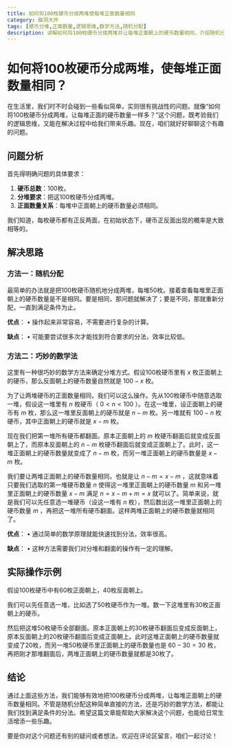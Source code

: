 ```yaml
---
title: 如何将100枚硬币分成两堆使每堆正面数量相同
category: 脑洞大开
tags: [硬币分堆,正面数量,逻辑思维,数学方法,随机分配]
description: 讲解如何将100枚硬币分成两堆并让每堆正面朝上的硬币数量相同，介绍随机分配和巧妙数学法两种思路，还有实际操作示例，助你轻松解决这一有趣问题。
---
```


# 如何将100枚硬币分成两堆，使每堆正面数量相同？

在生活里，我们时不时会碰到一些看似简单，实则很有挑战性的问题。就像“如何将100枚硬币分成两堆，让每堆正面的硬币数量一样多？”这个问题，既考验我们的逻辑思维，又能在解决过程中给我们带来乐趣。现在，咱们就好好聊聊这个有趣的问题。

## 问题分析

首先得明确问题的具体要求：

1. **硬币总数**：100枚。
2. **分堆要求**：把这100枚硬币分成两堆。
3. **正面数量关系**：每堆中正面朝上的硬币数量必须相同。

我们知道，每枚硬币都有正反两面，在初始状态下，硬币正反面出现的概率是大致相等的。

## 解决思路

### 方法一：随机分配

最简单的办法就是把100枚硬币随机地分成两堆，每堆50枚。接着查看每堆里正面朝上的硬币数量是不是相同。要是相同，那问题就解决了；要是不同，那就重新分配，一直到满足条件为止。

**优点**：
 • 操作起来非常容易，不需要进行复杂的计算。

**缺点**：
 • 可能要尝试很多次才能找到符合要求的分法，效率比较低。

### 方法二：巧妙的数学法

这里有一种很巧妙的数学方法来确定分堆方式。假设100枚硬币里有 $x$ 枚正面朝上的硬币，那么反面朝上的硬币数量自然就是 $100 - x$ 枚。

为了让两堆硬币的正面数量相同，我们可以这么操作。先从100枚硬币中随意选取一堆，假设这一堆里有 $n$ 枚硬币（ $0 < n < 100$ ）。在这一堆里，设正面朝上的硬币有 $m$ 枚，那么这一堆里反面朝上的硬币就是 $n - m$ 枚。另一堆就有 $100 - n$ 枚硬币，其中正面朝上的硬币就是 $x - m$ 枚。

现在我们把第一堆所有硬币都翻面。原本正面朝上的 $m$ 枚硬币翻面后就变成反面朝上了，而原本反面朝上的 $n - m$ 枚硬币翻面后就变成正面朝上了。此时，这一堆正面朝上的硬币数量就变成了 $n - m$ 枚，而另一堆正面朝上的硬币数量是 $x - m$ 枚。

我们要让两堆正面朝上的硬币数量相同，也就是让 $n - m=x - m$ ，这就意味着只要我们选取的第一堆硬币数量 $n$ 使得这一堆里正面朝上的硬币数量 $m$ 和另一堆里正面朝上的硬币数量 $x - m$ 满足 $n=x - m + m=x$ 就可以了。简单来说，就是我们可以先任意选一堆硬币（设这一堆有 $n$ 枚），然后数出这一堆里正面朝上的硬币数量 $m$ ，再把这一堆所有硬币翻面。这样两堆正面朝上的硬币数量就相同了。

**优点**：
 • 通过简单的数学原理就能快速找到分法，效率很高。

**缺点**：
 • 这种方法需要我们对分堆和翻面的操作有一定的理解。

## 实际操作示例

假设100枚硬币中有60枚正面朝上，40枚反面朝上。

我们可以先任意选一堆，比如选了50枚硬币作为一堆。数一下这堆里有30枚正面朝上的硬币。

然后把这堆50枚硬币全部翻面。原本正面朝上的30枚硬币翻面后变成反面朝上，原本反面朝上的20枚硬币翻面后变成正面朝上。此时这堆正面朝上的硬币数量就变成了20枚，而另一堆50枚硬币里正面朝上的硬币数量也是 $60 - 30 = 30$ 枚，再把刚才那堆翻面后，两堆正面朝上的硬币数量就都是30枚了。

## 结论

通过上面这些方法，我们能够有效地把100枚硬币分成两堆，让每堆正面朝上的硬币数量相同。不管是随机分配这种简单直接的方法，还是巧妙的数学方法，都能让我们找到满足条件的分法。希望这篇文章能帮助大家解决这个问题，也能给日常生活增添一些乐趣。

要是你对这个问题还有别的疑问或者想法，欢迎在评论区留言，咱们一起讨论！